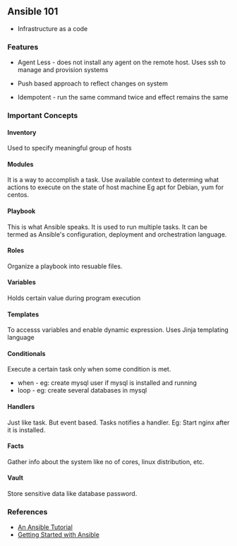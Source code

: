 ## Ansible 101

* Infrastructure as a code

### Features

* Agent Less - does not install any agent on the remote host. Uses ssh to manage and provision systems

* Push based approach to reflect changes on system

* Idempotent - run the same command twice and effect remains the same

### Important Concepts

#### Inventory

Used to specify meaningful group of hosts

#### Modules

It is a way to accomplish a task. Use available context to determing what actions to execute on the state of host machine Eg apt for Debian, yum for centos.

#### Playbook

This is what Ansible speaks. It is used to run multiple tasks. It can be termed as Ansible's configuration, deployment and orchestration language.

#### Roles

Organize a playbook into resuable files.

#### Variables

Holds certain value during program execution

#### Templates

To accesss variables and enable dynamic expression. Uses Jinja templating language

#### Conditionals

Execute a certain task only when some condition is met. 

* when - eg: create mysql user if mysql is installed and running
* loop - eg: create several databases in mysql

#### Handlers

Just like task. But event based. Tasks notifies a handler. Eg: Start nginx after it is installed.

#### Facts

Gather info about the system like no of cores, linux distribution, etc.

#### Vault

Store sensitive data like database password.

### References

* [An Ansible Tutorial](https://serversforhackers.com/c/an-ansible-tutorial)
* [Getting Started with Ansible](https://scotch.io/tutorials/getting-started-with-ansible)

